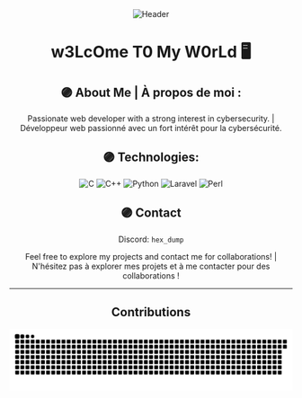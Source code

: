 <div align="center">
<img src="https://i.imgur.com/g1h2gQw.gif" alt="Header">
<h1>w3LcOme T0 My W0rLd 🖥️</h1>
<h2>🟣 About Me | À propos de moi :</h2>
<p>
Passionate web developer with a strong interest in cybersecurity. | 
Développeur web passionné avec un fort intérêt pour la cybersécurité.
</p>
<h2>🟣 Technologies:</h2>
<img src="https://img.shields.io/badge/c-%2300599C.svg?style=for-the-badge&logo=c%2B%2B&logoColor=white" alt="C">
<img src="https://img.shields.io/badge/c++-%2300599C.svg?style=for-the-badge&logo=c%2B%2B&logoColor=white" alt="C++">
<img src="https://img.shields.io/badge/python-3670A0?style=for-the-badge&logo=python&logoColor=ffdd54" alt="Python">
<img src="https://img.shields.io/badge/laravel-%23FF2D20.svg?style=for-the-badge&logo=laravel&logoColor=white" alt="Laravel">
<img src="https://img.shields.io/badge/perl-%2339457E.svg?style=for-the-badge&logo=perl&logoColor=white" alt="Perl">
<h2>🟣 Contact</h2>
<p>Discord: <code>hex_dump</code></p>
<p>
Feel free to explore my projects and contact me for collaborations! | 
N'hésitez pas à explorer mes projets et à me contacter pour des collaborations !
</p>
<hr>
<h2>Contributions</h2>
<picture>
  <source media="(prefers-color-scheme: dark)" srcset="https://raw.githubusercontent.com/0x-id/0x-id/output/github-contribution-grid-snake-dark.svg">
  <source media="(prefers-color-scheme: light)" srcset="https://raw.githubusercontent.com/0x-id/0x-id/output/github-contribution-grid-snake.svg">
  <img alt="github contribution grid snake" src="https://raw.githubusercontent.com/0x-id/0x-id/output/github-contribution-grid-snake.svg">
</picture>
</div>
